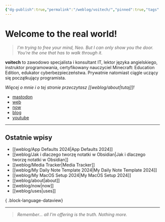 ```yaml
---
{"dg-publish":true,"permalink":"/weblog/voitech/","pinned":true,"tags":["gardenEntry"]}
---
```



# Welcome to the real world!

> *I'm trying to free your mind, Neo. But I can only show you the door. You're the one that has to walk through it.*

**voitech** to zawodowo specjalista i konsultant IT, lektor języka angielskiego, instruktor programowania, certyfikowany nauczyciel Minecraft: Education Edition, edukator cyberbezpieczeństwa. Prywatnie natomiast ciągle uczący się początkujący programista.

*Więcej o mnie i o tej stronie przeczytasz [[weblog/about\|tutaj]]!*

- <a rel="me" href="https://social.lol/@voitech">mastodon</a>
- [web](https://voitech.omg.lol/)
- [now](https://voitech.omg.lol/now)
- [blog](https://voitech.weblog.lol)
- [youtube](https://www.youtube.com/@voitech_)

---

## Ostatnie wpisy

- [[weblog/App Defaults 2024\|App Defaults 2024]]
- [[weblog/Jak i dlaczego tworzę notatki w Obsidian\|Jak i dlaczego tworzę notatki w Obsidian]]
- [[weblog/Media Tracker\|Media Tracker]]
- [[weblog/My Daily Note Template 2024\|My Daily Note Template 2024]]
- [[weblog/My MacOS Setup 2024\|My MacOS Setup 2024]]
- [[weblog/about\|about]]
- [[weblog/now\|now]]
- [[weblog/uses\|uses]]

{ .block-language-dataview}

---

> *Remember... all I'm offering is the truth. Nothing more.*
